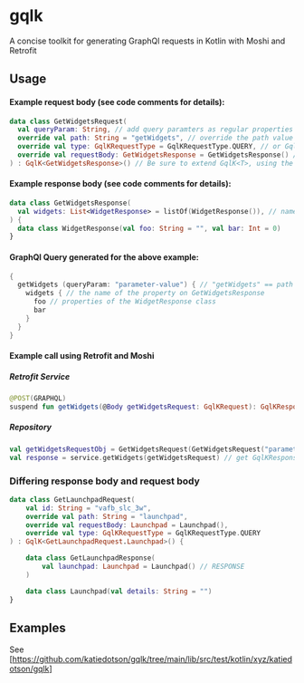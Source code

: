 # gqlk
A concise toolkit for generating GraphQl requests in Kotlin with Moshi and Retrofit

## Usage
#### Example request body (see code comments for details):
```kotlin
data class GetWidgetsRequest(
  val queryParam: String, // add query paramters as regular properties
  override val path: String = "getWidgets", // override the path value for the root of the query/mutation
  override val type: GqlKRequestType = GqlKRequestType.QUERY, // or GqlKRequestType.MUTATION
  override val requestBody: GetWidgetsResponse = GetWidgetsResponse() // default constructor must work for response (provide default values when constructing classes)
) : GqlK<GetWidgetsResponse>() // Be sure to extend GqlK<T>, using the requestBody type as the type parameter
```
#### Example response body (see code comments for details):
```kotlin
data class GetWidgetsResponse(
  val widgets: List<WidgetResponse> = listOf(WidgetResponse()), // name the properties so they match the query body; be sure to initialize a list with a default instance
) {
  data class WidgetResponse(val foo: String = "", val bar: Int = 0)
}
```
#### GraphQl Query generated for the above example:
```kotlin
{
  getWidgets (queryParam: "parameter-value") { // "getWidgets" == path property of request
    widgets { // the name of the property on GetWidgetsResponse
      foo // properties of the WidgetResponse class
      bar
    }
  }
}
```

#### Example call using Retrofit and Moshi
##### Retrofit Service
```kotlin
@POST(GRAPHQL)
suspend fun getWidgets(@Body getWidgetsRequest: GqlKRequest): GqlKResponse<GetWidgetsResponse>
```
##### Repository
```kotlin
val getWidgetsRequestObj = GetWidgetsRequest(GetWidgetsRequest("parameter-value")).toQueryObject() // create an instance using any parameters and call .toQueryObject()
val response = service.getWidgets(getWidgetsRequest) // get GqlKResponse, then any errors at response.errors or the data at response.data
```

### Differing response body and request body
```kotlin
data class GetLaunchpadRequest(
    val id: String = "vafb_slc_3w",
    override val path: String = "launchpad",
    override val requestBody: Launchpad = Launchpad(),
    override val type: GqlKRequestType = GqlKRequestType.QUERY
) : GqlK<GetLaunchpadRequest.Launchpad>() {

    data class GetLaunchpadResponse(
        val launchpad: Launchpad = Launchpad() // RESPONSE
    )

    data class Launchpad(val details: String = "")
}
```

## Examples
See [https://github.com/katiedotson/gqlk/tree/main/lib/src/test/kotlin/xyz/katiedotson/gqlk]
